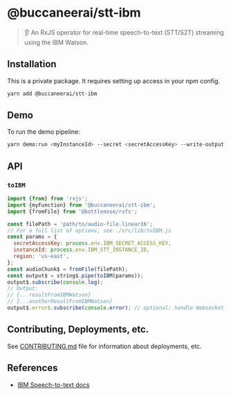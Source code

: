# @buccaneerai/stt-ibm
> 👂 An RxJS operator for real-time speech-to-text (STT/S2T) streaming using the IBM Watson.

## Installation
This is a private package. It requires setting up access in your npm config.

```bash
yarn add @buccaneerai/stt-ibm
```

## Demo
To run the demo pipeline:
```bash
yarn demo:run <myInstanceId> --secret <secretAccessKey> --write-output
```

## API

### `toIBM`
```js
import {from} from 'rxjs';
import {myFunction} from '@buccaneerai/stt-ibm';
import {fromFile} from '@bottlenose/rxfs';

const filePath = 'path/to/audio-file.linear16';
// For a full list of options, see ./src/lib/toIBM.js
const params = {
  secretAccessKey: process.env.IBM_SECRET_ACCESS_KEY,
  instanceId: process.env.IBM_STT_INSTANCE_ID,
  region: 'us-east',
};
const audioChunk$ = fromFile(filePath);
const output$ = string$.pipe(toIBM(params));
output$.subscribe(console.log); 
// Output:
// {...resultFromIBMWatson}
// {...anotherResultFromIBMWatson}
output$.error$.subscribe(console.error); // optional: handle Websocket Errors
```

## Contributing, Deployments, etc.
See [CONTRIBUTING.md](https://github.com/buccaneerai/stt-ibm/blob/master/docs/CONTRIBUTING.md) file for information about deployments, etc.

## References
- [IBM Speech-to-text docs](https://cloud.ibm.com/docs/speech-to-text?topic=speech-to-text-websockets)
